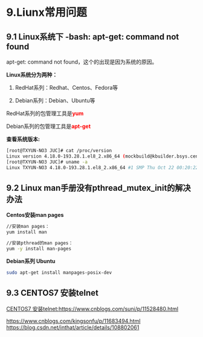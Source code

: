 # 9.Liunx常用问题

## 9.1 Linux系统下 -bash: apt-get: command not found

apt-get: command not found，这个的出现是因为系统的原因。

**Linux系统分为两种：**  
1. RedHat系列：Redhat、Centos、Fedora等 

2. Debian系列：Debian、Ubuntu等 

RedHat系列的包管理工具是<font color='red'><strong>yum</strong></font>

Debian系列的包管理工具是<font color='red'><strong>apt-get</strong></font>

**查看系统版本:**

```sh
[root@TXYUN-NO3 JUC]# cat /proc/version
Linux version 4.18.0-193.28.1.el8_2.x86_64 (mockbuild@kbuilder.bsys.centos.org) (gcc version 8.3.1 20191121 (Red Hat 8.3.1-5) (GCC)) #1 SMP Thu Oct 22 00:20:22 UTC 2020
[root@TXYUN-NO3 JUC]# uname -a
Linux TXYUN-NO3 4.18.0-193.28.1.el8_2.x86_64 #1 SMP Thu Oct 22 00:20:22 UTC 2020 x86_64 x86_64 x86_64 GNU/Linux
```
## 9.2  Linux man手册没有pthread_mutex_init的解决办法

**Centos安装man pages**
```sh
//安装man pages：
yum install man

//安装pthread的man pages：
yum -y install man-pages
```
**Debian系列 Ubuntu**
```sh
sudo apt-get install manpages-posix-dev 
```

## 9.3 CENTOS7 安装telnet

<a href="https://www.cnblogs.com/suni/p/11528480.html">CENTOS7 安装telnet:https://www.cnblogs.com/suni/p/11528480.html</a>


https://www.cnblogs.com/kingsonfu/p/11683494.html
https://blog.csdn.net/inthat/article/details/108802061